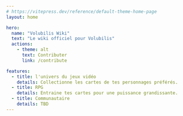 ```yaml
---
# https://vitepress.dev/reference/default-theme-home-page
layout: home

hero:
  name: "Volubilis Wiki"
  text: "Le wiki officiel pour Volubilis"
  actions:
    - theme: alt
      text: Contributer
      link: /contribute

features:
  - title: l'univers du jeux vidéo
    details: Collectionne les cartes de tes personnages préférés.
  - title: RPG
    details: Entraine tes cartes pour une puissance grandissante.
  - title: Communautaire
    details: TBD
---
```


